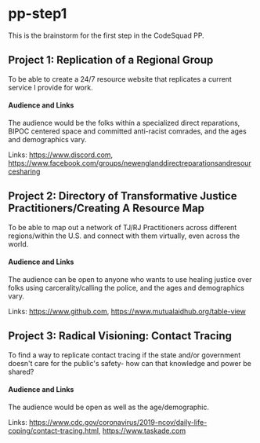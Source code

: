 # pp-step1
This is the brainstorm for the first step in the CodeSquad PP.

## Project 1: Replication of a Regional Group

To be able to create a 24/7 resource website that replicates a current service I provide for work. 

#### Audience and Links

The audience would be the folks within a specialized direct reparations, BIPOC centered space and committed anti-racist comrades, and the ages and demographics vary.

Links: https://www.discord.com, https://www.facebook.com/groups/newenglanddirectreparationsandresourcesharing 

## Project 2: Directory of Transformative Justice Practitioners/Creating A Resource Map 

To be able to map out a network of TJ/RJ Practitioners across different regions/within the U.S. and connect with them virtually, even across the world. 

#### Audience and Links

The audience can be open to anyone who wants to use healing justice over folks using carcerality/calling the police, and the ages and demographics vary. 

Links: https://www.github.com, https://www.mutualaidhub.org/table-view

## Project 3: Radical Visioning: Contact Tracing 

To find a way to replicate contact tracing if the state and/or government doesn't care for the public's safety- how can that knowledge and power be shared? 

#### Audience and Links

The audience would be open as well as the age/demographic. 

Links: https://www.cdc.gov/coronavirus/2019-ncov/daily-life-coping/contact-tracing.html, https://www.taskade.com 